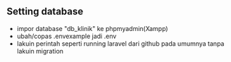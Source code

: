 ## Setting database
- impor database "db_klinik" ke phpmyadmin(Xampp)
- ubah/copas .envexample jadi .env
- lakuin perintah seperti running laravel dari github pada umumnya tanpa lakuin migration